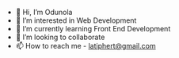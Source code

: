 - 👋 Hi, I’m Odunola
- 👀 I’m interested in Web Development
- 🌱 I’m currently learning Front End Development
- 💞️ I’m looking to collaborate
- 📫 How to reach me - latiphert@gmail.com

<!---
Odunlat/Odunlat is a ✨ special ✨ repository because its `README.md` (this file) appears on your GitHub profile.
You can click the Preview link to take a look at your changes.
--->
